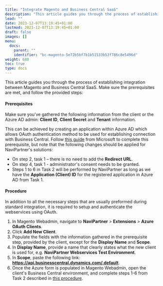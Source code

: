 ```yaml
---
title: "Integrate Magento and Business Central SaaS"
description: "This article guides you through the process of establishing integration between Magento and Business Central SaaS."
lead: ""
date: 2023-12-07T13:19:45+01:00
lastmod: 2023-12-07T13:19:45+01:00
draft: false
images: []
menu:
  docs:
    parent: ""
    identifier: "bc-magento-5e72b5bf7b1b51533b53f786c8e5496d"
weight: 680
toc: true
type: docs
---
```


This article guides you through the process of establishing integration between Magento and Business Central SaaS. Make sure the prerequisites are met, and follow the provided steps:

#### Prerequisites

Make sure you've gathered the following information from the client or the Azure AD admin: **Client ID**, **Client Secret** and **Tenant** information.            



This can be achieved by creating an application within Azure AD which allows OAuth authentication method to be used for establishing connection with Business Central. Follow [<ins>this guide<ins>](https://learn.microsoft.com/en-us/dynamics365/business-central/dev-itpro/administration/automation-apis-using-s2s-authentication) from Microsoft to complete this prerequisite, but note that the following changes should be applied for NaviPartner's solutions:
  - On step 2, task 1 – there is no need to add the **Redirect URL**.
  - On step 4, task 1 - administrator's consent needs to be granted.
  - Steps 1 to 6 in Task 2 will be performed by NaviPartner as long as we have the **Application (Client) ID** for the registered application in Azure AD from Task 1. 

#### Procedure

In addition to all the necessary steps that are usually preformed during standard integration, it is required to setup and authenticate the webservices using OAuth.  

1. In Magento Webadmin, navigate to **NaviPartner** > **Extensions** > **Azure OAuth Clients**.
2. Click **Add New Client**.
3. Populate the fields with the information gathered in the prerequisite step, provided by the client, except for the **Display Name** and **Scope**.     
4. In **Display Name**, provide a name that clearly states what the new client is used for, e.g. **NaviPartner Webservices Test Environment**.
5. In **Scope**, paste the following link: **https://api.businesscentral.dynamics.com/.default**.
6. Once the Azure form is populated in Magento Webadmin, open the client's Business Central environment, and complete steps 1-6 from Task 2 described in [<ins>this procedure<ins>](https://learn.microsoft.com/en-us/dynamics365/business-central/dev-itpro/administration/automation-apis-using-s2s-authentication).